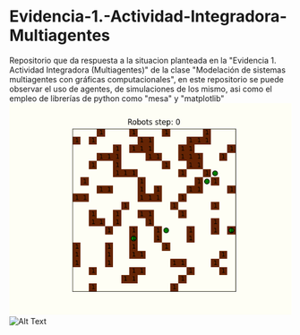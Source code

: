 # Evidencia-1.-Actividad-Integradora-Multiagentes
Repositorio que da respuesta a la situacion planteada en la "Evidencia 1. Actividad Integradora (Multiagentes)" de la clase  "Modelación de sistemas multiagentes con gráficas computacionales", en este repositorio se puede observar el uso de agentes, de simulaciones de los mismo, asi como el empleo de librerías de python como "mesa" y "matplotlib" 
![Alt Text](./robots_animation_OP.gif)
![Alt Text](./robots_animation_notOP.gif)


